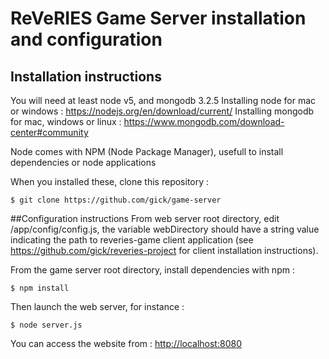 # ReVeRIES Game Server installation and configuration
## Installation instructions
You will need at least node v5, and mongodb 3.2.5 Installing node for mac or windows : https://nodejs.org/en/download/current/ Installing mongodb for mac, windows or linux : https://www.mongodb.com/download-center#community

Node comes with NPM (Node Package Manager), usefull to install dependencies or node applications


When you installed these, clone this repository :

`$ git clone https://github.com/gick/game-server`

##Configuration instructions
From web server root directory, edit /app/config/config.js, the variable webDirectory should have a string value indicating the path to reveries-game client application (see <https://github.com/gick/reveries-project> for client installation instructions).

From the game server root directory, install dependencies with npm : 

`$ npm install`

Then launch the web server, for instance : 

`$ node server.js`

You can access the website from : <http://localhost:8080>


